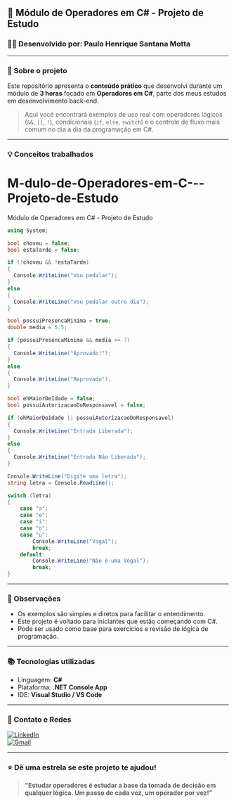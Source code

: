 
## 🚀 Módulo de Operadores em C# - Projeto de Estudo

### 👨‍💻 Desenvolvido por: Paulo Henrique Santana Motta

---

### 🧠 Sobre o projeto

Este repositório apresenta o **conteúdo prático** que desenvolvi durante um módulo de **3 horas** focado em **Operadores em C#**, parte dos meus estudos em desenvolvimento back-end.

> Aqui você encontrará exemplos de uso real com operadores lógicos (`&&`, `||`, `!`), condicionais (`if`, `else`, `switch`) e o controle de fluxo mais comum no dia a dia da programação em C#.

---

### 💡 Conceitos trabalhados



# M-dulo-de-Operadores-em-C---Projeto-de-Estudo
Módulo de Operadores em C# - Projeto de Estudo
```csharp
using System;

bool choveu = false;
bool estaTarde = false;

if (!choveu && !estaTarde)
{
  Console.WriteLine("Vou pedalar");
}
else
{
  Console.WriteLine("Vou pedalar outro dia");
}
```

```csharp
bool possuiPresencaMinima = true;
double media = 5.5;

if (possuiPresencaMinima && media >= 7)
{
  Console.WriteLine("Aprovado!");
}
else
{
  Console.WriteLine("Reprovado");
}
```

```csharp
bool ehMaiorDeIdade = false;
bool possuiAutorizacaoDoResponsavel = false;

if (ehMaiorDeIdade || possuiAutorizacaoDoResponsavel)
{
  Console.WriteLine("Entrada Liberada");
}
else
{
  Console.WriteLine("Entrada Não Liberada");
}
```

```csharp
Console.WriteLine("Digite uma letra");
string letra = Console.ReadLine();

switch (letra)
{
    case "a":
    case "e":
    case "i":
    case "o":
    case "u":
        Console.WriteLine("Vogal");
        break;
    default:
        Console.WriteLine("Não é uma Vogal");
        break;
}
```

---

### 📌 Observações
- Os exemplos são simples e diretos para facilitar o entendimento.
- Este projeto é voltado para iniciantes que estão começando com C#.
- Pode ser usado como base para exercícios e revisão de lógica de programação.

---

### 📚 Tecnologias utilizadas
- Linguagem: **C#**
- Plataforma: **.NET Console App**
- IDE: **Visual Studio / VS Code**

---

### 🌟 Contato e Redes

[![LinkedIn](https://img.shields.io/badge/-Paulo%20Henrique%20Santana%20Motta-0077B5?style=for-the-badge&logo=linkedin&logoColor=white)](https://www.linkedin.com/in/paulo-henrique-santana-motta/)  
[![Gmail](https://img.shields.io/badge/-Contato%20por%20Email-D14836?style=for-the-badge&logo=gmail&logoColor=white)](mailto:seuemail@gmail.com)

---

### ⭐ Dê uma estrela se este projeto te ajudou! 

> **"Estudar operadores é estudar a base da tomada de decisão em qualquer lógica. Um passo de cada vez, um operador por vez!"**
